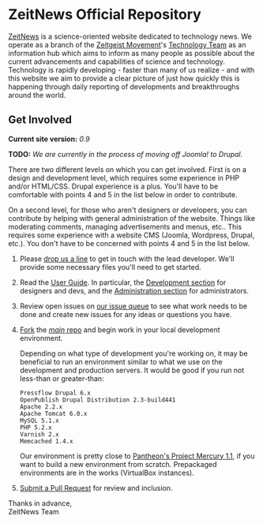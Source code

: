 # ZeitNews Official Repository


[ZeitNews](http://www.zeitnews.org/) is a science-oriented website dedicated to technology news. We operate as a branch of the [Zeitgeist Movement](http://www.thezeitgeistmovement.com/)'s [Technology Team](http://www.tzmtechteam.org) as an information hub which aims to inform as many people as possible about the current advancements and capabilities of science and technology. Technology is rapidly developing - faster than many of us realize - and with this website we aim to provide a clear picture of just how quickly this is happening through daily reporting of developments and breakthroughs around the world.


## Get Involved

__Current site version:__ _0.9_

__TODO:__ _We are currently in the process of moving off Joomla! to Drupal._

There are two different levels on which you can get involved. First is on a design and development level, which requires some experience in PHP and/or HTML/CSS. Drupal experience is a plus. You'll have to be comfortable with points 4 and 5 in the list below in order to contribute.

On a second level, for those who aren't designers or developers, you can contribute by helping with general administration of the website. Things like moderating comments, managing advertisements and menus, etc.. This requires some experience with a website CMS (Joomla, Wordpress, Drupal, etc.). You don't have to be concerned with points 4 and 5 in the list below.

1. Please [drop us a line](http://www.zeitnews.org/contact) to get in touch with the lead developer. We'll provide some necessary files you'll need to get started.

2. Read the [User Guide](https://github.com/ZeitNews/main/wiki/User-Guide). In particular, the [Development section](https://github.com/ZeitNews/main/wiki/Development) for designers and devs, and the [Administration section](https://github.com/ZeitNews/main/wiki/Administration) for administrators.

3. Review open issues on [our issue queue](https://github.com/ZeitNews/main/issues) to see what work needs to be done and create new issues for any ideas or questions you have.

4. [Fork](http://help.github.com/fork-a-repo/) the [_main_ repo](https://github.com/ZeitNews/main) and begin work in your local development environment.

    Depending on what type of development you're working on, it may be beneficial to run an environment similar to what we use on the development and production servers. It would be good if you run not less-than or greater-than:
    
    ```
    Pressflow Drupal 6.x
    OpenPublish Drupal Distribution 2.3-build441
    Apache 2.2.x
    Apache Tomcat 6.0.x
    MySQL 5.1.x
    PHP 5.2.x
    Varnish 2.x
    Memcached 1.4.x
    ```
    
    Our environment is pretty close to [Pantheon's Project Mercury 1.1](http://groups.drupal.org/pantheon/documentation), if you want to build a new environment from scratch. Prepackaged environments are in the works (VirtualBox instances).

5. [Submit a Pull Request](http://help.github.com/send-pull-requests/#initiating_the_pull_request) for review and inclusion.

Thanks in advance,  
ZeitNews Team
